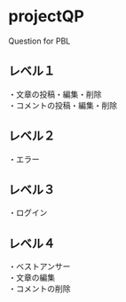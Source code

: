 # projectQP
Question for PBL

## レベル１
・文章の投稿・編集・削除  
・コメントの投稿・編集・削除

## レベル２
・エラー

## レベル３
・ログイン

## レベル４
・ベストアンサー  
・文章の編集  
・コメントの削除
